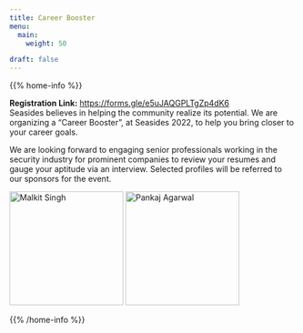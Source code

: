 ```yaml
---
title: Career Booster
menu:
  main:
    weight: 50

draft: false
---
```



{{% home-info %}}

<b>Registration Link:</b> https://forms.gle/e5uJAQGPLTgZp4dK6
<br>
Seasides believes in helping the community realize its potential. We are organizing a “Career Booster”, at Seasides 2022, to help you bring closer to your career goals.

We are looking forward to engaging senior professionals working in the security industry for prominent companies to review your resumes and gauge your aptitude via an interview. Selected profiles will be referred to our sponsors for the event.

<img src="/images/malkit_singh.jpg" alt="Malkit Singh" style="width:200px;"/>
<img src="/images/pankaj_agarwal.jpg" alt="Pankaj Agarwal" style="width:200px;"/>

<!-- ![Malkit Singh!](/images/malkit_singh.jpg)
![Pankaj Agarwal!](/images/pankaj_agarwal.jpg)  -->

{{% /home-info %}}